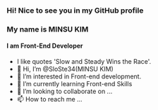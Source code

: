 ### Hi! Nice to see you in my GitHub profile
### My name is MINSU KIM
#### I am Front-End Developer

- I like quotes 'Slow and Steady Wins the Race'.
- 👋 Hi, I’m @SloSte34(MINSU KIM)
- 👀 I’m interested in Front-end development.
- 🌱 I’m currently learning Front-end Skills
- 💞️ I’m looking to collaborate on ...
- 📫 How to reach me ...

<!---
SloSte34/SloSte34 is a ✨ special ✨ repository because its `README.md` (this file) appears on your GitHub profile.
You can click the Preview link to take a look at your changes.
--->
